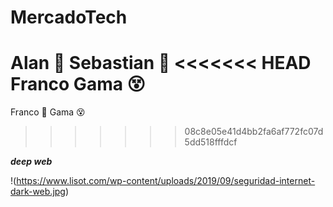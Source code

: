 # MercadoTech
Alan :gorilla:
Sebastian :raised_eyebrow:
<<<<<<< HEAD
Franco
Gama :dizzy_face:
=======
Franco :cold_face:
Gama :dizzy_face:
>>>>>>> 08c8e05e41d4bb2fa6af772fc07d5dd518fffdcf

***deep web***

!(https://www.lisot.com/wp-content/uploads/2019/09/seguridad-internet-dark-web.jpg)
